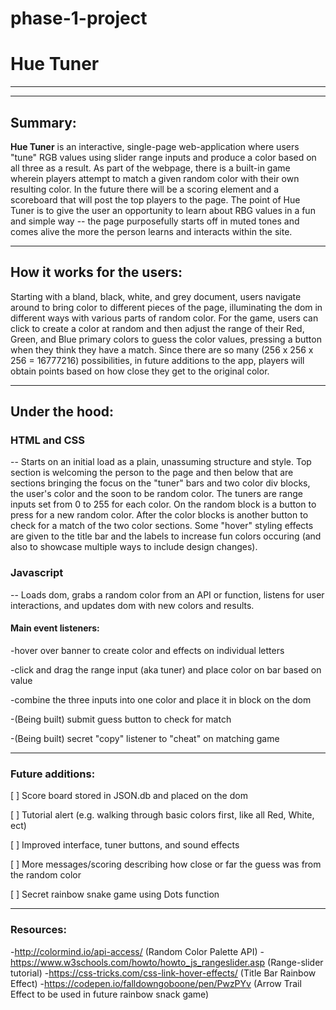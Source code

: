 # phase-1-project
# Hue Tuner

********************************************

____________________________________________


## Summary:


  **Hue Tuner** is an interactive, single-page web-application where users "tune" RGB values using slider range inputs and produce a color based on all three as a result. As part of the webpage, there is a built-in game wherein players attempt to match a given random color with their own resulting color. In the future there will be a scoring element and a scoreboard that will post the top players to the page. The point of Hue Tuner is to give the user an opportunity to learn about RBG values in a fun and simple way -- the page purposefully starts off in muted tones and comes alive the more the person learns and interacts within the site.


____________________________________________


## How it works for the users:


 Starting with a bland, black, white, and grey document, users navigate around to bring color to different pieces of the page, illuminating the dom in different ways with various parts of random color. For the game, users can click to create a color at random and then adjust the range of their Red, Green, and Blue primary colors to guess the color values, pressing a button when they think they have a match. Since there are so many (256 x 256 x 256 = 16777216) possibilities, in future additions to the app,  players will obtain points based on how close they get to the original color.


 ___________________________________________


## Under the hood:


### HTML and CSS 
-- Starts on an initial load as a plain, unassuming structure and style. Top section is welcoming the person to the page and then below that are sections bringing the focus on the "tuner" bars and two color div blocks, the user's color and the soon to be random color. The tuners are range inputs set from 0 to 255 for each color. On the random block is a button to press for a new random color. After the color blocks is another button to check for a match of the two color sections. Some "hover" styling effects are given to the title bar and the labels to increase fun colors occuring (and also to showcase multiple ways to include design changes).


### Javascript 
-- Loads dom, grabs a random color from an API or function, listens for user interactions, and updates dom with new colors and results.


#### Main event listeners:

  -hover over banner to create color and effects on individual letters

  -click and drag the range input (aka tuner) and place color on bar based on value

  -combine the three inputs into one color and place it in block on the dom

  -(Being built) submit guess button to check for match

  -(Being built) secret "copy" listener to "cheat" on matching game


____________________________________________


### Future additions:


  [  ] Score board stored in JSON.db and placed on the dom

  [  ] Tutorial alert (e.g. walking through basic colors first, like all Red, White, ect)

  [  ] Improved interface, tuner buttons, and sound effects

  [  ] More messages/scoring describing how close or far the guess was from the random color

  [  ] Secret rainbow snake game using Dots function


____________________________________________


### Resources:


  -http://colormind.io/api-access/ (Random Color Palette API)
  -https://www.w3schools.com/howto/howto_js_rangeslider.asp (Range-slider tutorial)
  -https://css-tricks.com/css-link-hover-effects/ (Title Bar Rainbow Effect)
  -https://codepen.io/falldowngoboone/pen/PwzPYv (Arrow Trail Effect to be used in future rainbow snack game)